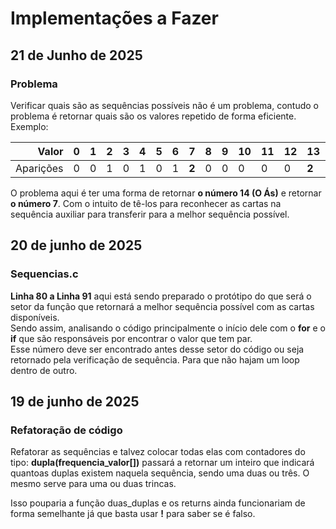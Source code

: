 # Implementações a Fazer

## 21 de Junho de 2025

### Problema

Verificar quais são as sequências possíveis não é um problema, contudo o problema é retornar quais são os valores repetido de forma eficiente. Exemplo:

| Valor    | 0 | 1 | 2 | 3 | 4 | 5 | 6 | 7 | 8 | 9 | 10 | 11 | 12 | 13 | 14 |
|---------:|---|---|---|---|---|---|---|---|---|---|----|----|----|----|----|
| Aparições| 0 | 0 | 1 | 0 | 1 | 0 | 1 | **2** | 0 | 0 | 0  | 0  | 0  | **2**  | 0  |

O problema aqui é ter uma forma de retornar **o número 14 (O Ás)** e retornar **o número 7**. 
Com o intuito de tê-los para reconhecer as cartas na sequência auxiliar para transferir para a melhor sequência possível.

## 20 de junho de 2025

### Sequencias.c

**Linha 80 a Linha 91** aqui está sendo preparado o protótipo do que será o setor da função que retornará a melhor sequência possível com as cartas disponíveis.  
Sendo assim, analisando o código principalmente o início dele com o **for** e o **if** que são responsáveis por encontrar o valor que tem par.  
Esse número deve ser encontrado antes desse setor do código ou seja retornado pela verificação de sequência. Para que não hajam um loop dentro de outro. 


## 19 de junho de 2025

### Refatoração de código

Refatorar as sequências e talvez colocar todas elas com contadores do tipo:
**dupla(frequencia_valor[])** passará a retornar um inteiro que indicará quantoas
duplas existem naquela sequência, sendo uma duas ou três. O mesmo serve para uma ou duas trincas.

Isso pouparia a função duas_duplas e os returns ainda funcionariam de forma semelhante já que basta usar **!** para saber se é falso.